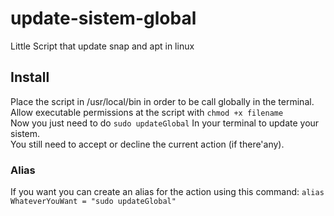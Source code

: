 # update-sistem-global
Little Script that update snap and apt in linux

## Install
Place the script in /usr/local/bin in order to be call globally in the terminal.  
Allow executable permissions at the script with ```chmod +x filename```  
Now you just need to do ```sudo updateGlobal``` In your terminal to update your sistem.  
You still need to accept or decline the current action (if there'any). 

### Alias
If you want you can create an alias for the action using this command:
```alias WhateverYouWant = "sudo updateGlobal"```
